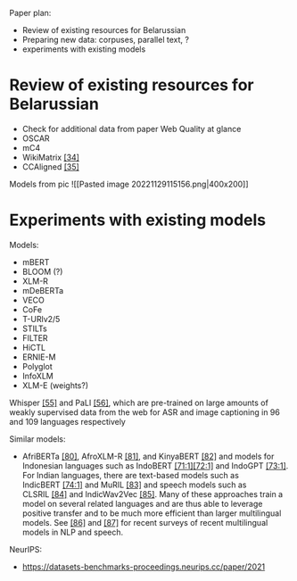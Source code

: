 Paper plan:
- Review of existing resources for Belarussian
- Preparing new data: corpuses, parallel text, ?
- experiments with existing models 



# Review of existing resources for Belarussian
- Check for additional data from paper Web Quality at glance
- OSCAR
- mC4
- WikiMatrix [[34]](https://ruder.io/state-of-multilingual-ai/index.html#fn34) 
- CCAligned [[35]](https://ruder.io/state-of-multilingual-ai/index.html#fn35)

Models from pic
![[Pasted image 20221129115156.png|400x200]]

# Experiments with existing models

Models:
- mBERT
- BLOOM (?)
- XLM-R
- mDeBERTa
- VECO
- CoFe
- T-URlv2/5
- STILTs
- FILTER
- HiCTL
- ERNIE-M
- Polyglot
- InfoXLM
- XLM-E (weights?)



Whisper [[55]](https://ruder.io/state-of-multilingual-ai/index.html#fn55) and PaLI [[56]](https://ruder.io/state-of-multilingual-ai/index.html#fn56), which are pre-trained on large amounts of weakly supervised data from the web for ASR and image captioning in 96 and 109 languages respectively



Similar models:
- AfriBERTa [[80]](https://ruder.io/state-of-multilingual-ai/index.html#fn80), AfroXLM-R [[81]](https://ruder.io/state-of-multilingual-ai/index.html#fn81), and KinyaBERT [[82]](https://ruder.io/state-of-multilingual-ai/index.html#fn82) and models for Indonesian languages such as IndoBERT [[71:1]](https://ruder.io/state-of-multilingual-ai/index.html#fn71)[[72:1]](https://ruder.io/state-of-multilingual-ai/index.html#fn72) and IndoGPT [[73:1]](https://ruder.io/state-of-multilingual-ai/index.html#fn73). For Indian languages, there are text-based models such as IndicBERT [[74:1]](https://ruder.io/state-of-multilingual-ai/index.html#fn74) and MuRIL [[83]](https://ruder.io/state-of-multilingual-ai/index.html#fn83) and speech models such as CLSRIL [[84]](https://ruder.io/state-of-multilingual-ai/index.html#fn84) and IndicWav2Vec [[85]](https://ruder.io/state-of-multilingual-ai/index.html#fn85). Many of these approaches train a model on several related languages and are thus able to leverage positive transfer and to be much more efficient than larger multilingual models. See [[86]](https://ruder.io/state-of-multilingual-ai/index.html#fn86) and [[87]](https://ruder.io/state-of-multilingual-ai/index.html#fn87) for recent surveys of recent multilingual models in NLP and speech.



NeurIPS:
- https://datasets-benchmarks-proceedings.neurips.cc/paper/2021